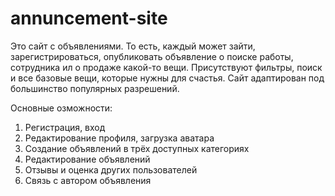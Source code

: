 # annuncement-site
Это сайт с объявлениями. То есть, каждый может зайти, зарегистрироваться, опубликовать объявление о поиске работы, сотрудника ил о продаже какой-то вещи. 
Присутствуют фильтры, поиск и все базовые вещи, которые нужны для счастья. 
Сайт адаптирован под большинство популярных разрешений.

Основные озможности: 
1. Регистрация, вход
2. Редактирование профиля, загрузка аватара
3. Создание объявлений в трёх доступных категориях
4. Редактирование объявлений
5. Отзывы и оценка других пользователей
6. Связь с автором объявления
